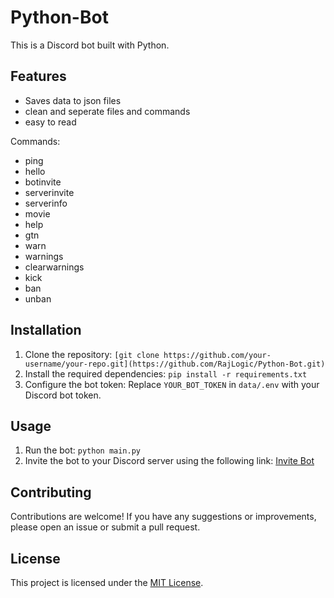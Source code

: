 # Python-Bot

This is a Discord bot built with Python.

## Features
- Saves data to json files
- clean and seperate files and commands
- easy to read
  

Commands:
- ping
- hello
- botinvite
- serverinvite
- serverinfo
- movie
- help
- gtn
- warn
- warnings
- clearwarnings
- kick
- ban
- unban



## Installation

1. Clone the repository: `[git clone https://github.com/your-username/your-repo.git](https://github.com/RajLogic/Python-Bot.git)`
2. Install the required dependencies: `pip install -r requirements.txt`
3. Configure the bot token: Replace `YOUR_BOT_TOKEN` in `data/.env` with your Discord bot token.

## Usage

1. Run the bot: `python main.py`
2. Invite the bot to your Discord server using the following link: [Invite Bot](https://discord.com/oauth2/authorize?client_id=YOUR_CLIENT_ID&scope=bot)

## Contributing

Contributions are welcome! If you have any suggestions or improvements, please open an issue or submit a pull request.

## License

This project is licensed under the [MIT License](LICENSE).
